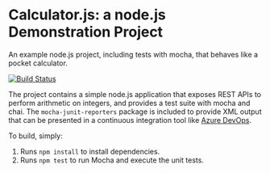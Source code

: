 Calculator.js: a node.js Demonstration Project
==============================================
An example node.js project, including tests with mocha, that behaves like
a pocket calculator.





[![Build Status](https://dev.azure.com/course0816/Lab06/_apis/build/status/course-az400.calculator?branchName=master)](https://dev.azure.com/course0816/Lab06/_build/latest?definitionId=5&branchName=master)

The project contains a simple node.js application that exposes REST APIs
to perform arithmetic on integers, and provides a test suite with mocha
and chai.  The `mocha-junit-reporters` package is included to provide XML
output that can be presented in a continuous integration tool like
[Azure DevOps](https://azure.com/devops).

To build, simply:

1. Runs `npm install` to install dependencies.
2. Runs `npm test` to run Mocha and execute the unit tests.

